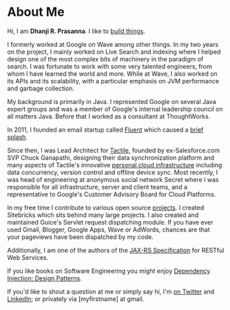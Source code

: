 <meta noindex/>
<meta published="29 May 2011"/>
<meta tag="personal">

# About Me

Hi, I am **Dhanji R. Prasanna**. I like to [build things](http://rethrick.com/p/projects).

I formerly worked at Google on Wave among other things. In my two
years on the project, I mainly worked on Live Search and indexing where I
helped design one of the most complex bits of machinery in the paradigm of search. I
 was fortunate to work with some very talented engineers, from whom I have learned the world and
 more. While at Wave, I also worked on its APIs and its scalability, with a
 particular emphasis on JVM performance and garbage collection.

My background is primarily in Java. I represented Google on several Java expert groups and was a
member of Google's internal leadership council on all matters Java. Before that I worked as a
consultant at ThoughtWorks.

In 2011, I founded an email startup called [Fluent](http://fluent.io) which caused a [brief splash](http://rethrick.com/p/projects).

Since then, I was Lead Architect for [Tactile](http://tactile.com), founded by ex-Salesforce.com SVP Chuck Ganapathi, designing their data synchronization platform and many aspects of Tactile's innovative [personal cloud infrastructure](http://tactile.com/technology.html) including data concurrency, version control and offline device sync. Most recently, I was head of engineering at anonymous social network Secret where I was responsible for all infrastructure, server and client teams, and a representative to Google's Customer Advisory Board for Cloud Platforms.

In my free time I contribute to various open source [projects](/p/projects).
I created Sitebricks which sits behind many large projects. I also created and maintained Guice's Servlet request dispatching module. If you have ever used Gmail, Blogger, Google Apps, Wave or AdWords, chances are that your pageviews have been dispatched by my code.

Additionally, I am one of the authors of the [JAX-RS
 Specification](http://en.wikipedia.org/wiki/Java_API_for_RESTful_Web_Services) for RESTful Web Services.

If you like books on Software Engineering you might enjoy [Dependency Injection: Design Patterns](http://manning.com/prasanna).

If you'd like to shout a question at me or simply say hi, I'm [on Twitter](http://twitter.com/dhanji) and [LinkedIn](http://linkedin.com/in/dhanji); or privately via [myfirstname] at gmail.
